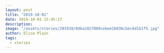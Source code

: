 ```yaml
---
layout: post
title: "2019-10-01"
date: 2019-10-01 15:45:17
description:
image: "/assets/stories/201910/8dba1027089cebee2b036cbec6d1b1f5.jpg"
author: Elise Plain
tags:
  - stories
---
```



<p></p>
